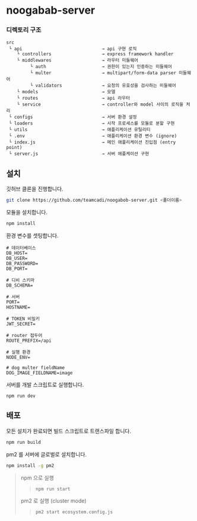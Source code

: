 # noogabab-server

### 디렉토리 구조

```
src
 └ api                              → api 구현 로직
    └ controllers                   → express framework handler
    └ middlewares                   → 라우터 미들웨어
         └ auth                     → 권한이 있는지 인증하는 미들웨어
         └ multer                   → multipart/form-data parser 미들웨어
         └ validators               → 요청의 유효성을 검사하는 미들웨어
    └ models                        → 모델
    └ routes                        → api 라우터
    └ service                       → controller와 model 사이의 로직을 처리
 └ configs                          → 서버 환경 설정
 └ loaders                          → 시작 프로세스를 모듈로 분할 구현
 └ utils   	                        → 애플리케이션 유틸리티
 └ .env                             → 애플리케이션 환경 변수 (ignore)
 └ index.js                         → 메인 애플리케이션 진입점 (entry point)
 └ server.js                        → 서버 애플케이션 구현
```

## 설치

깃허브 클론을 진행합니다.

```bash
git clone https://github.com/teamcadi/noogabob-server.git <폴더이름>
```

모듈을 설치합니다.

```bash
npm install
```

환경 변수를 셋팅합니다.

```
# 데이터베이스
DB_HOST=
DB_USER=
DB_PASSWORD=
DB_PORT=

# 디비 스키마
DB_SCHEMA=

# 서버
PORT=
HOSTNAME=

# TOKEN 비밀키
JWT_SECRET=

# router 접두어
ROUTE_PREFIX=/api

# 실행 환경
NODE_ENV=

# dog multer fieldName
DOG_IMAGE_FIELDNAME=image
```

서버를 개발 스크립트로 실행합니다.

```
npm run dev
```

## 배포

모든 설치가 완료되면 빌드 스크립트로 트랜스파일 합니다.

```bash
npm run build
```

pm2 를 서버에 글로벌로 설치합니다.

```bash
npm install -g pm2
```

> npm 으로 실행
>
> > `npm run start`
>
> pm2 로 실행 (cluster mode)
>
> > `pm2 start ecosystem.config.js`
